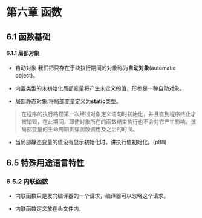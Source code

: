 # 第六章 函数

## 6.1 函数基础

#### 6.1.1 局部对象

* 自动对象 我们把只存在于块执行期间的对象称为**自动对象**(automatic object)。

* 内置类型的未初始化局部变量将产生未定义的值，形参是一种自动对象。

* 局部静态对象:将局部变量定义为**static**类型。

> 在程序的执行路径第一次经过对象定义语句时初始化，并且直到程序终止才被销毁，在此期间，即使对象所在的函数结束执行也不会对它产生影响。该局部变量的生命周期贯穿函数调用及之后的时间。

* 当局部静态变量的值没有显示初始化时，讲执行值初始化。(p88)

## 6.5 特殊用途语言特性

### 6.5.2 内联函数

* 内联函数只是发向编译器的一个请求，编译器可以忽略这个请求。

* 内联函数定义放在头文件内。 

